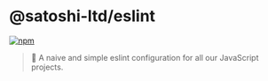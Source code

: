 # @satoshi-ltd/eslint

[![npm](https://img.shields.io/npm/v/@satoshi-ltd/eslint.svg?style=flat-square)](https://www.npmjs.com/package/@satoshi-ltd/eslint)

> 🍦 A naive and simple eslint configuration for all our JavaScript projects.
